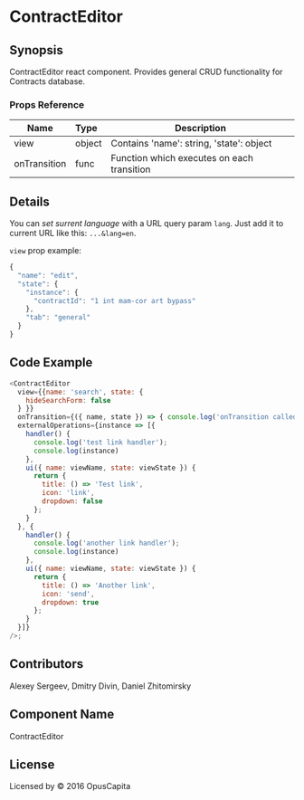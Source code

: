 # ContractEditor

## Synopsis

ContractEditor react component. Provides general CRUD functionality for Contracts database.

### Props Reference

| Name                           | Type                     | Description                                                                                             |
| ------------------------------ | :----------------------  | -----------------------------------------------------------                                             |
| view                           | object                   | Contains 'name': string, 'state': object                                                                |
| onTransition                   | func                     | Function which executes on each transition                                                              |

## Details

You can *set surrent language* with a URL query param `lang`. Just add it to current URL like this: `...&lang=en`.

`view` prop example:

```js
{
  "name": "edit",
  "state": {
    "instance": {
      "contractId": "1 int mam-cor art bypass"
    },
    "tab": "general"
  }
}
```

## Code Example

```js
<ContractEditor
  view={{name: 'search', state: {
    hideSearchForm: false
  } }}
  onTransition={({ name, state }) => { console.log('onTransition called', { name, state })}}
  externalOperations={instance => [{
    handler() {
      console.log('test link handler');
      console.log(instance)
    },
    ui({ name: viewName, state: viewState }) {
      return {
        title: () => 'Test link',
        icon: 'link',
        dropdown: false
      };
    }
  }, {
    handler() {
      console.log('another link handler');
      console.log(instance)
    },
    ui({ name: viewName, state: viewState }) {
      return {
        title: () => 'Another link',
        icon: 'send',
        dropdown: true
      };
    }
  }]}
/>;
```

## Contributors

Alexey Sergeev, Dmitry Divin, Daniel Zhitomirsky

## Component Name

ContractEditor

## License

Licensed by © 2016 OpusCapita
